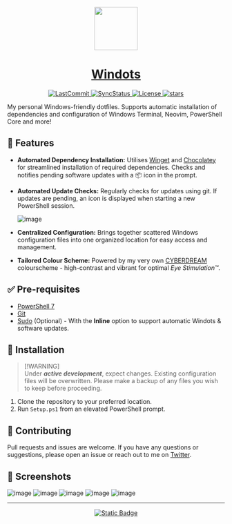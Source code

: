  <p align="center"> 
  <a href="https://scottmckendry.tech">
    <picture>
      <source media="(prefers-color-scheme: dark)" srcset="https://scottmckendry.tech/img/logo/icon2transparent.png">
      <img src="https://scottmckendry.tech/img/logo/icon1transparent.png" height="100">
    </picture>
    <h1 align="center">Windots</h1>
  </a>
</p>

<p align="center">
  <a href="https://github.com/scottmckendry/Windots/commit">
    <img alt="LastCommit" src="https://img.shields.io/github/last-commit/scottmckendry/windots/main?style=for-the-badge&logo=github&color=%237dcfff">
  </a>
  <a href="https://github.com/scottmckendry/Windots/actions/workflows/sync.yml">
    <img alt="SyncStatus" src="https://img.shields.io/github/actions/workflow/status/scottmckendry/Windots/sync.yml?style=for-the-badge&logo=github&label=Sync%20to%20dots&color=%23bb9af7">
  </a>
  <a href="https://github.com/scottmckendry/Windots/blob/main/LICENSE">
    <img alt="License" src="https://img.shields.io/github/license/scottmckendry/Windots?style=for-the-badge&logo=github&color=%239ece6a">
  </a>
  <a href="https://github.com/scottmckendry/Windots/stars">
    <img alt="stars" src="https://img.shields.io/github/stars/scottmckendry/windots?style=for-the-badge&logo=github&color=%23f7768e">
  </a>
</p>

My personal Windows-friendly dotfiles. Supports automatic installation of dependencies and configuration of Windows Terminal, Neovim, PowerShell Core and more!

## 🎉 Features

- **Automated Dependency Installation:** Utilises [Winget](https://learn.microsoft.com/en-us/windows/package-manager/winget/) and [Chocolatey](https://chocolatey.org/) for streamlined installation of required dependencies. Checks and notifies pending software updates with a 📦 icon in the prompt.
- **Automated Update Checks:** Regularly checks for updates using git. If updates are pending, an icon is displayed when starting a new PowerShell session.

    ![image](https://github.com/scottmckendry/Windots/assets/39483124/e84d0294-5662-4d7c-b1ae-88a1f26ca9fd)

- **Centralized Configuration:** Brings together scattered Windows configuration files into one organized location for easy access and management.
- **Tailored Colour Scheme:** Powered by my very own [CYBERDREAM](https://github.com/scottmckendry/cyberdream.nvim) colourscheme - high-contrast and vibrant for optimal _Eye Stimulation™_.

## ✅ Pre-requisites

- [PowerShell 7](https://learn.microsoft.com/en-us/powershell/scripting/install/installing-powershell-on-windows?view=powershell-7.3#install-powershell-using-winget-recommended)
- [Git](https://winget.run/pkg/Git/Git)
- [Sudo](https://learn.microsoft.com/en-us/windows/sudo/) (Optional) - With the **Inline** option to support automatic Windots & software updates.

## 🚀 Installation

> [!WARNING]\
> Under _**active development**_, expect changes. Existing configuration files will be overwritten. Please make a backup of any files you wish to keep before proceeding.

1. Clone the repository to your preferred location.
2. Run `Setup.ps1` from an elevated PowerShell prompt.

## 🤝 Contributing

Pull requests and issues are welcome. If you have any questions or suggestions, please open an issue or reach out to me on [Twitter](https://twitter.com/scott_mckendry).

## 📸 Screenshots

![image](https://github.com/user-attachments/assets/1d00e6a3-dd20-4abb-97f5-81df0363ff38)
![image](https://github.com/user-attachments/assets/b51f1064-0e1a-4467-b308-9855ed275ed8)
![image](https://github.com/user-attachments/assets/ce120611-981b-4b2f-a307-097212200d5f)
![image](https://github.com/user-attachments/assets/bbb67965-4d95-4071-be0a-d3a58c4f1a14)
![image](https://github.com/user-attachments/assets/729cdc6c-961e-46b6-b848-cc4b8ecb923d)

---

<p align="center">
  <a href="https://scottmckendry.tech/tags/dotfiles/">
    <img alt="Static Badge" src="https://img.shields.io/badge/Blog_Posts-Go?style=for-the-badge&label=%F0%9F%92%ADRead&color=%237aa2f7">
  </a>
</p>
